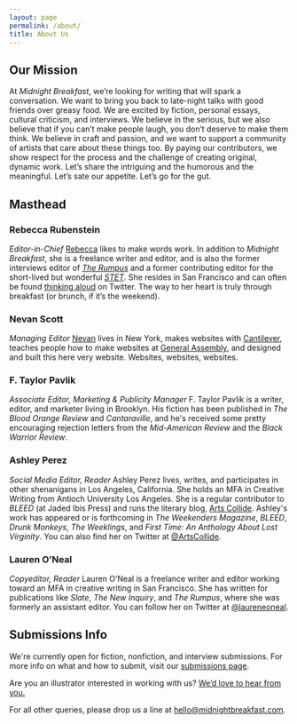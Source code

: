 ```yaml
---
layout: page
permalink: /about/
title: About Us
---
```


Our Mission
-----------

At <cite>Midnight Breakfast</cite>, we’re looking for writing that will spark a conversation. We want to bring you back to late-night talks with good friends over greasy food. We are excited by fiction, personal essays, cultural criticism, and interviews. We believe in the serious, but we also believe that if you can’t make people laugh, you don’t deserve to make them think. We believe in craft and passion, and we want to support a community of artists that care about these things too. By paying our contributors, we show respect for the process and the challenge of creating original, dynamic work. Let’s share the intriguing and the humorous and the meaningful. Let’s sate our appetite. Let’s go for the gut.


Masthead
--------

### Rebecca Rubenstein

*Editor-in-Chief*
 [Rebecca](http://rebeccarubenstein.com/) likes to make words work. In addition to <cite>Midnight Breakfast</cite>, she is a freelance writer and editor, and is also the former interviews editor of [<cite>The Rumpus</cite>](http://therumpus.net/) and a former contributing editor for the short-lived but wonderful [<cite>STET</cite>](http://stet.editorially.com/). She resides in San Francisco and can often be found [thinking aloud](http://twitter.com/rrrubenstein) on Twitter. The way to her heart is truly through breakfast (or brunch, if it’s the weekend).

### Nevan Scott

*Managing Editor*
 [Nevan](http://nevanscott.com/) lives in New York, makes websites with [Cantilever](http://cantilever.co/), teaches people how to make websites at [General Assembly](http://generalassemb.ly/), and designed and built this here very website. Websites, websites, websites.

### F. Taylor Pavlik

*Associate Editor, Marketing & Publicity Manager*
F. Taylor Pavlik is a writer, editor, and marketer living in Brooklyn. His fiction has been published in <cite>The Blood Orange Review</cite> and <cite>Cantaraville</cite>, and he's received some pretty encouraging rejection letters from the <cite>Mid-American Review</cite> and the <cite>Black Warrior Review</cite>.

### Ashley Perez

*Social Media Editor, Reader*
Ashley Perez lives, writes, and participates in other shenanigans in Los Angeles, California. She holds an MFA in Creative Writing from Antioch University Los Angeles. She is a regular contributor to <cite>BLEED</cite> (at Jaded Ibis Press) and runs the literary blog, [Arts Collide](http://artscollide.com/). Ashley's work has appeared or is forthcoming in <cite>The Weekenders Magazine</cite>, <cite>BLEED</cite>, <cite>Drunk Monkeys</cite>, <cite>The Weeklings</cite>, and <cite>First Time: An Anthology About Lost Virginity</cite>. You can also find her on Twitter at [@ArtsCollide](http://twitter.com/artscollide).

### Lauren O’Neal

*Copyeditor, Reader*
Lauren O’Neal is a freelance writer and editor working toward an MFA in creative writing in San Francisco. She has written for publications like <cite>Slate</cite>, <cite>The New Inquiry</cite>, and <cite>The Rumpus</cite>, where she was formerly an assistant editor. You can follow her on Twitter at [@laureneoneal](https://twitter.com/laureneoneal).


Submissions Info
----------------

We're currently open for fiction, nonfiction, and interview submissions. For more info on what and how to submit, visit our [submissions page](/submissions/).

Are you an illustrator interested in working with us? [We’d love to hear from you.](mailto:nevan@midnightbreakfast.com)

For all other queries, please drop us a line at [hello@midnightbreakfast.com](mailto:hello@midnightbreakfast.com).
